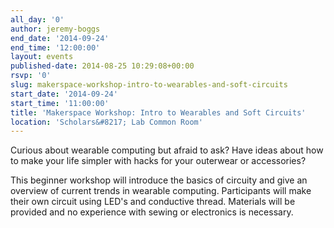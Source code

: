 ```yaml
---
all_day: '0'
author: jeremy-boggs
end_date: '2014-09-24'
end_time: '12:00:00'
layout: events
published-date: 2014-08-25 10:29:08+00:00
rsvp: '0'
slug: makerspace-workshop-intro-to-wearables-and-soft-circuits
start_date: '2014-09-24'
start_time: '11:00:00'
title: 'Makerspace Workshop: Intro to Wearables and Soft Circuits'
location: 'Scholars&#8217; Lab Common Room'
---
```


Curious about wearable computing but afraid to ask? Have ideas about how to make your life simpler with hacks for your outerwear or accessories?

This beginner workshop will introduce the basics of circuity and give an overview of current trends in wearable computing. Participants will make their own circuit using LED's and conductive thread. Materials will be provided and no experience with sewing or electronics is necessary. 
